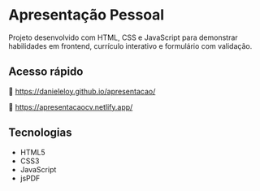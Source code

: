 # Apresentação Pessoal

Projeto desenvolvido com HTML, CSS e JavaScript para demonstrar habilidades em frontend, currículo interativo e formulário com validação.

## Acesso rápido
🔗 https://danieleloy.github.io/apresentacao/

🔗 https://apresentacaocv.netlify.app/

## Tecnologias
- HTML5
- CSS3
- JavaScript
- jsPDF


